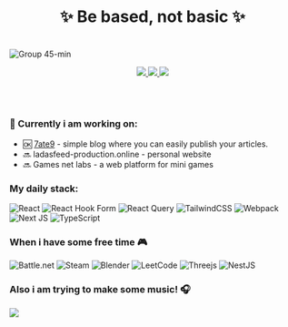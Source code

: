 <div align=center><h1>✨ Be based, not basic ✨<h1/></div>

![Group 45-min](https://github.com/ladasfeed/ladasfeed/assets/57018343/26c5041b-0a86-4538-a885-5cca85792bed)
<br/>
<div align=center>
   <a target="_blank" href="https://t.me/vvoya_ger">
   <img src="https://img.shields.io/badge/Telegram-2CA5E0?style=for-the-badge&logo=telegram&logoColor=white"/>
</a>
<a target="_blank" href="https://www.linkedin.com/in/daniil-sobolev-b22058222?utm_source=share&utm_campaign=share_via&utm_content=profile&utm_medium=android_app">
   <img src="https://img.shields.io/badge/LinkedIn-0077B5?style=for-the-badge&logo=linkedin&logoColor=white"/>
</a>
<a target="_blank" href="mailto:donkaban597@gmail.com">
   <img src="https://img.shields.io/badge/Gmail-D14836?style=for-the-badge&logo=gmail&logoColor=white"/>
</a>
</div>



<br/><br/>

### 📌 Currently i am working on:
- 🆗 [7ate9](7ate9.pro) - simple blog where you can easily publish your articles.
- 🔜 ladasfeed-production.online - personal website
- 🔜 Games net labs - a web platform for mini games 

### My daily stack:
![React](https://img.shields.io/badge/react-%2320232a.svg?style=for-the-badge&logo=react&logoColor=%2361DAFB)
![React Hook Form](https://img.shields.io/badge/React%20Hook%20Form-%23EC5990.svg?style=for-the-badge&logo=reacthookform&logoColor=white)
![React Query](https://img.shields.io/badge/-React%20Query-FF4154?style=for-the-badge&logo=react%20query&logoColor=white)
![TailwindCSS](https://img.shields.io/badge/tailwindcss-%2338B2AC.svg?style=for-the-badge&logo=tailwind-css&logoColor=white)
![Webpack](https://img.shields.io/badge/webpack-%238DD6F9.svg?style=for-the-badge&logo=webpack&logoColor=black)
![Next JS](https://img.shields.io/badge/Next-black?style=for-the-badge&logo=next.js&logoColor=white)
![TypeScript](https://img.shields.io/badge/typescript-%23007ACC.svg?style=for-the-badge&logo=typescript&logoColor=white)

### When i have some free time 🎮
![Battle.net](https://img.shields.io/badge/battle.net-%2300AEFF.svg?style=for-the-badge&logo=battle.net&logoColor=white)
![Steam](https://img.shields.io/badge/steam-%23000000.svg?style=for-the-badge&logo=steam&logoColor=white)
![Blender](https://img.shields.io/badge/blender-%23F5792A.svg?style=for-the-badge&logo=blender&logoColor=white)
![LeetCode](https://img.shields.io/badge/LeetCode-000000?style=for-the-badge&logo=LeetCode&logoColor=#d16c06)
![Threejs](https://img.shields.io/badge/threejs-black?style=for-the-badge&logo=three.js&logoColor=white)
![NestJS](https://img.shields.io/badge/nestjs-%23E0234E.svg?style=for-the-badge&logo=nestjs&logoColor=white)

### Also i am trying to make some music! 🎧
<a href="https://open.spotify.com/artist/68caSSjss6Jt8ND2PdB03w?si=pbrukID5TS-_pkeZqJ61ZQ">
<img src="https://img.shields.io/badge/Spotify-1ED760?style=for-the-badge&logo=spotify&logoColor=white"/>
</a>

<!--
**ladasfeed/ladasfeed** is a ✨ _special_ ✨ repository because its `README.md` (this file) appears on your GitHub profile.

Here are some ideas to get you started:

- 🔭 I’m currently working on ...
- 🌱 I’m currently learning ...
- 👯 I’m looking to collaborate on ...
- 🤔 I’m looking for help with ...
- 💬 Ask me about ...
- 📫 How to reach me: ...
- 😄 Pronouns: ...
- ⚡ Fun fact: ...
-->
